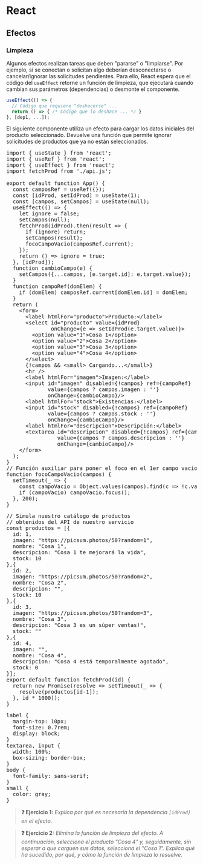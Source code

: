 # React
## Efectos
### Limpieza

Algunos efectos realizan tareas que deben "pararse" o "limpiarse". Por ejemplo, si se conectan o solicitan algo deberían desconectarse o cancelar/ignorar las solicitudes pendientes. Para ello, React espera que el código del `useEffect` retorne un función de limpieza, que ejecutará cuando cambian sus parámetros (dependencias) o desmonte el componente.

```js
useEffect(() => { 
  // Código que requiere "deshacerse" ...
  return () => { /* Código que lo deshace ... */ }
}, [dep1, ...]);
```

El siguiente componente utiliza un efecto para cargar los datos iniciales del producto seleccionado. Devuelve una función que permite ignorar solicitudes de productos que ya no están seleccionados.

<div class="sandpack" data-height="400px" data-width="70"><pre data-file="App.js">
import { useState } from 'react';
import { useRef } from 'react';
import { useEffect } from 'react';
import fetchProd from './api.js';
&nbsp;
export default function App() {
  const camposRef = useRef({});  
  const [idProd, setIdProd] = useState(1);
  const [campos, setCampos] = useState(null);
  useEffect(() => {
    let ignore = false;
    setCampos(null);
    fetchProd(idProd).then(result => {
      if (ignore) return;
      setCampos(result);
      focoCampoVacio(camposRef.current);
    });
    return () => ignore = true;
  }, [idProd]);
  function cambioCampo(e) {
    setCampos({...campos, [e.target.id]: e.target.value});
  }
  function campoRef(domElem) {
    if (domElem) camposRef.current[domElem.id] = domElem;
  }
  return (
    &lt;form>
      &lt;label htmlFor="producto">Producto:&lt;/label>
      &lt;select id="producto" value={idProd}
              onChange={e => setIdProd(e.target.value)}>
        &lt;option value="1">Cosa 1&lt;/option>
        &lt;option value="2">Cosa 2&lt;/option>
        &lt;option value="3">Cosa 3&lt;/option>
        &lt;option value="4">Cosa 4&lt;/option>
      &lt;/select>
      {!campos && &lt;small> Cargando...&lt;/small>}
      &lt;hr />
      &lt;label htmlFor="imagen">Imagen:&lt;/label>
      &lt;input id="imagen" disabled={!campos} ref={campoRef}
             value={campos ? campos.imagen : ''} 
             onChange={cambioCampo}/>
      &lt;label htmlFor="stock">Existencias:&lt;/label>
      &lt;input id="stock" disabled={!campos} ref={campoRef}
             value={campos ? campos.stock : ''} 
             onChange={cambioCampo}/> 
      &lt;label htmlFor="descripcion">Descripción:&lt;/label>
      &lt;textarea id="descripcion" disabled={!campos} ref={campoRef}
                value={campos ? campos.descripcion : ''} 
                onChange={cambioCampo}/>
    &lt;/form>
  );
}
// Función auxiliar para poner el foco en el 1er campo vacío
function focoCampoVacio(campos) {
  setTimeout(_ => {
    const campoVacio = Object.values(campos).find(c => !c.value);
    if (campoVacio) campoVacio.focus();
  }, 200);
}
</pre><pre data-file="api.js" data-hidden="true">
// Simula nuestro catálogo de productos
// obtenidos del API de nuestro servicio
const productos = [{
  id: 1,
  imagen: "https://picsum.photos/50?random=1",
  nombre: "Cosa 1",
  descripcion: "Cosa 1 te mejorará la vida",
  stock: 10
},{
  id: 2,
  imagen: "https://picsum.photos/50?random=2",
  nombre: "Cosa 2",
  descripcion: "",
  stock: 10
},{
  id: 3,
  imagen: "https://picsum.photos/50?random=3",
  nombre: "Cosa 3",
  descripcion: "Cosa 3 es un súper ventas!",
  stock: ""
},{
  id: 4,
  imagen: "",
  nombre: "Cosa 4",
  descripcion: "Cosa 4 está temporalmente agotado",
  stock: 0
}];
export default function fetchProd(id) {
  return new Promise(resolve => setTimeout(_ => {
    resolve(productos[id-1]);
  }, id * 1000));
}
</pre><pre data-file="styles.css" data-hidden="true">
label {
  margin-top: 10px;
  font-size: 0.7rem;
  display: block;
}
textarea, input {
  width: 100%;
  box-sizing: border-box;
}
body {
  font-family: sans-serif;
}
small {
  color: gray;
}
</pre></div>

> **❓ Ejercicio 1:** _Explica por qué es necesaria la dependencia `[idProd]` en el efecto._

> **❓ Ejercicio 2:** _Elimina la función de limpieza del efecto. A continuación, selecciona el producto "Cosa 4" y, seguidamente, sin esperar a que carguen sus datos, selecciona el "Cosa 1". Explica qué ha sucedido, por qué, y cómo la función de limpieza lo resuelve._